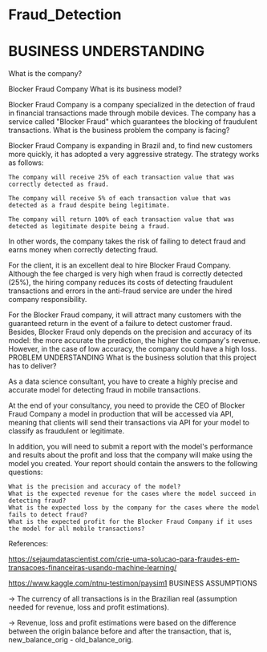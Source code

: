 # Fraud_Detection

# BUSINESS UNDERSTANDING
What is the company?

Blocker Fraud Company
What is its business model?

Blocker Fraud Company is a company specialized in the detection of fraud in financial transactions made through mobile devices. The company has a service called "Blocker Fraud" which guarantees the blocking of fraudulent transactions.
What is the business problem the company is facing?

Blocker Fraud Company is expanding in Brazil and, to find new customers more quickly, it has adopted a very aggressive strategy. The strategy works as follows:

    The company will receive 25% of each transaction value that was correctly detected as fraud.

    The company will receive 5% of each transaction value that was detected as a fraud despite being legitimate.

    The company will return 100% of each transaction value that was detected as legitimate despite being a fraud.

In other words, the company takes the risk of failing to detect fraud and earns money when correctly detecting fraud.

For the client, it is an excellent deal to hire Blocker Fraud Company. Although the fee charged is very high when fraud is correctly detected (25%), the hiring company reduces its costs of detecting fraudulent transactions and errors in the anti-fraud service are under the hired company responsibility.

For the Blocker Fraud company, it will attract many customers with the guaranteed return in the event of a failure to detect customer fraud. Besides, Blocker Fraud only depends on the precision and accuracy of its model: the more accurate the prediction, the higher the company's revenue. However, in the case of low accuracy, the company could have a high loss.
PROBLEM UNDERSTANDING
What is the business solution that this project has to deliver?

As a data science consultant, you have to create a highly precise and accurate model for detecting fraud in mobile transactions.

At the end of your consultancy, you need to provide the CEO of Blocker Fraud Company a model in production that will be accessed via API, meaning that clients will send their transactions via API for your model to classify as fraudulent or legitimate.

In addition, you will need to submit a report with the model's performance and results about the profit and loss that the company will make using the model you created. Your report should contain the answers to the following questions:

    What is the precision and accuracy of the model?
    What is the expected revenue for the cases where the model succeed in detecting fraud?
    What is the expected loss by the company for the cases where the model fails to detect fraud?
    What is the expected profit for the Blocker Fraud Company if it uses the model for all mobile transactions?

References:

https://sejaumdatascientist.com/crie-uma-solucao-para-fraudes-em-transacoes-financeiras-usando-machine-learning/

https://www.kaggle.com/ntnu-testimon/paysim1
BUSINESS ASSUMPTIONS

-> The currency of all transactions is in the Brazilian real (assumption needed for revenue, loss and profit estimations).

-> Revenue, loss and profit estimations were based on the difference between the origin balance before and after the transaction, that is, new_balance_orig - old_balance_orig.
